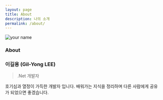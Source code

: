 ```yaml
---
layout: page
title: About
description: 나의 소개
permalink: /about/
---
```


<img itemprop="image" class="img-rounded" src="https://res.cloudinary.com/jastech/image/upload/c_fill,h_200,w_200/v1541724964/Blog/myface.jpg.jpg" alt="your name">

### About

### 이길용 (Gil-Yong LEE)

>.Net 개발자 

호기심과 열정이 가득한 개발자 입니다.
배워가는 지식을 정리하며 다른 사람에게 공유가 되었으면 좋겠습니다.

